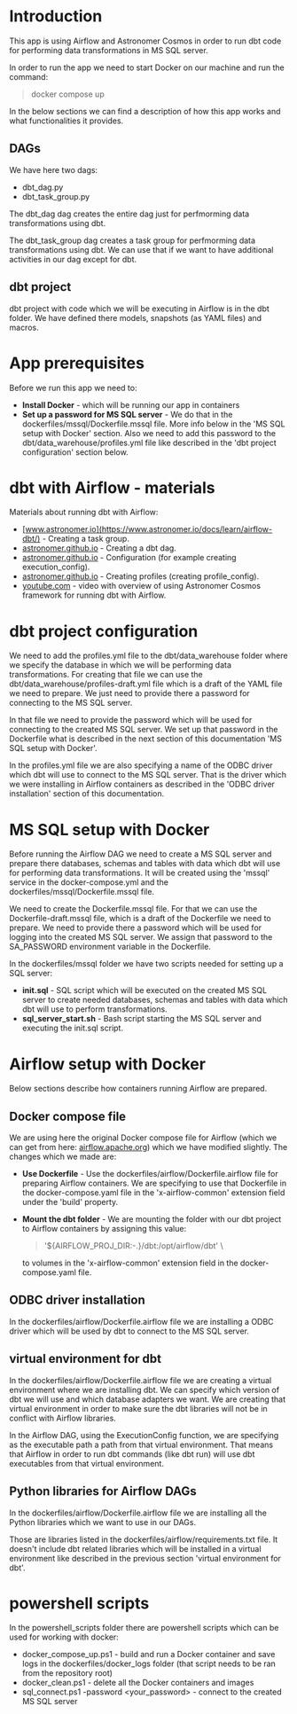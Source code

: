 # Introduction
This app is using Airflow and Astronomer Cosmos in order to run dbt code for performing data transformations in MS SQL server. 

In order to run the app we need to start Docker on our machine and run the command:
>docker compose up

In the below sections we can find a description of how this app works and what functionalities it provides.

## DAGs
We have here two dags:
- dbt_dag.py
- dbt_task_group.py

The dbt_dag dag creates the entire dag just for perfmorming data transformations using dbt.

The dbt_task_group dag creates a task group for perfmorming data transformations using dbt. We can use that if we want to have additional activities in our dag except for dbt.

## dbt project
dbt project with code which we will be executing in Airflow is in the dbt folder. We have defined there models, snapshots (as YAML files) and macros.

# App prerequisites
Before we run this app we need to:
- **Install Docker** - which will be running our app in containers
- **Set up a password for MS SQL server** - We do that in the dockerfiles/mssql/Dockerfile.mssql file. More info below in the 'MS SQL setup with Docker' section. Also we need to add this password to the dbt/data_warehouse/profiles.yml file like described in the 'dbt project configuration' section below.

# dbt with Airflow - materials
Materials about running dbt with Airflow:
- [www.astronomer.io](https://www.astronomer.io/docs/learn/airflow-dbt/) - Creating a task group.
- [astronomer.github.io](https://astronomer.github.io/astronomer-cosmos/getting_started/open-source.html) - Creating a dbt dag.
- [astronomer.github.io](https://astronomer.github.io/astronomer-cosmos/configuration/execution-config.html) - Configuration (for example creating execution_config).
- [astronomer.github.io](https://astronomer.github.io/astronomer-cosmos/profiles/index.html) - Creating profiles (creating profile_config).
- [youtube.com](https://www.youtube.com/watch?v=MhCuxTDlVkE) - video with overview of using Astronomer Cosmos framework for running dbt with Airflow.


# dbt project configuration
We need to add the profiles.yml file to the dbt/data_warehouse folder where we specify the database in which we will be performing data transformations. For creating that file we can use the dbt/data_warehouse/profiles-draft.yml file which is a draft of the YAML file we need to prepare. We just need to provide there a password for connecting to the MS SQL server.

In that file we need to provide the password which will be used for connecting to the created MS SQL server. We set up that password in the Dockerfile what is described in the next section of this documentation 'MS SQL setup with Docker'.

In the profiles.yml file we are also specifying a name of the ODBC driver which dbt will use to connect to the MS SQL server. That is the driver which we were installing in Airflow containers as described in the 'ODBC driver installation' section of this documentation. 


# MS SQL setup with Docker
Before running the Airflow DAG we need to create a MS SQL server and prepare there databases, schemas and tables with data which dbt will use for performing data transformations. It will be created using the 'mssql' service in the docker-compose.yml and the dockerfiles/mssql/Dockerfile.mssql file.

We need to create the Dockerfile.mssql file. For that we can use the Dockerfile-draft.mssql file, which is a draft of the Dockerfile we need to prepare. We need to provide there a password which will be used for logging into the created MS SQL server. We assign that password to the SA_PASSWORD environment variable in the Dockerfile.

In the dockerfiles/mssql folder we have two scripts needed for setting up a SQL server:
- **init.sql** - SQL script which will be executed on the created MS SQL server to create needed databases, schemas and tables with data which dbt will use to perform transformations.
- **sql_server_start.sh** - Bash script starting the MS SQL server and executing the init.sql script.



# Airflow setup with Docker
Below sections describe how containers running Airflow are prepared.

## Docker compose file
We are using here the original Docker compose file for Airflow (which we can get from here: [airflow.apache.org](https://airflow.apache.org/docs/apache-airflow/stable/howto/docker-compose/index.html)) which we have modified slightly. The changes which we made are:
- **Use Dockerfile** - Use the dockerfiles/airflow/Dockerfile.airflow file for preparing Airflow containers. We are specifying to use that Dockerfile in the docker-compose.yaml file in the 'x-airflow-common' extension field under the 'build' property.
- **Mount the dbt folder** - We are mounting the folder with our dbt project to Airflow containers by assigning this value: 
    > '${AIRFLOW_PROJ_DIR:-.}/dbt:/opt/airflow/dbt' \

    to volumes in the 'x-airflow-common' extension field in the docker-compose.yaml file.

## ODBC driver installation
In the dockerfiles/airflow/Dockerfile.airflow file we are installing a ODBC driver which will be used by dbt to connect to the MS SQL server. 

## virtual environment for dbt
In the dockerfiles/airflow/Dockerfile.airflow file we are creating a virtual environment where we are installing dbt. We can specify which version of dbt we will use and which database adapters we want. We are creating that virtual environment in order to make sure the dbt libraries will not be in conflict with Airflow libraries.

In the Airflow DAG, using the ExecutionConfig function, we are specifying as the executable path a path from that virtual environment. That means that Airflow in order to run dbt commands (like dbt run) will use dbt executables from that virtual environment. 

## Python libraries for Airflow DAGs
In the dockerfiles/airflow/Dockerfile.airflow file we are installing all the Python libraries which we want to use in our DAGs.

Those are libraries listed in the dockerfiles/airflow/requirements.txt file. It doesn't include dbt related libraries which will be installed in a virtual environment like described in the previous section 'virtual environment for dbt'.

# powershell scripts
In the powershell_scripts folder there are powershell scripts which can be used for working with docker:
- docker_compose_up.ps1 - build and run a Docker container and save logs in the dockerfiles/docker_logs folder (that script needs to be ran from the repository root)
- docker_clean.ps1 - delete all the Docker containers and images
- sql_connect.ps1 -password <your_password> - connect to the created MS SQL server
